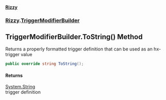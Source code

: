 #### [Rizzy](index 'index')
### [Rizzy](Rizzy 'Rizzy').[TriggerModifierBuilder](Rizzy.TriggerModifierBuilder 'Rizzy.TriggerModifierBuilder')

## TriggerModifierBuilder.ToString() Method

Returns a properly formatted trigger definition that can be used as an hx-trigger value

```csharp
public override string ToString();
```

#### Returns
[System.String](https://docs.microsoft.com/en-us/dotnet/api/System.String 'System.String')  
trigger definition